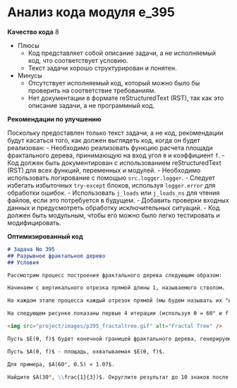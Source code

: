 # Анализ кода модуля e_395

**Качество кода**
8
-  Плюсы
    - Код представляет собой описание задачи, а не исполняемый код, что соответствует условию.
    - Текст задачи хорошо структурирован и понятен.
-  Минусы
    - Отсутствует исполняемый код, который можно было бы проверить на соответствие требованиям.
    - Нет документации в формате reStructuredText (RST), так как это описание задачи, а не программный код.

**Рекомендации по улучшению**

Поскольку предоставлен только текст задачи, а не код, рекомендации будут касаться того, как должен выглядеть код, когда он будет реализован:
    - Необходимо реализовать функцию расчета площади фрактального дерева, принимающую на вход угол `θ` и коэффициент `f`.
    - Код должен быть документирован с использованием reStructuredText (RST) для всех функций, переменных и модулей.
    - Необходимо использовать логирование с помощью `src.logger.logger`.
    - Следует избегать избыточных `try-except` блоков, используя `logger.error` для обработки ошибок.
    - Использовать `j_loads` или `j_loads_ns` для чтения файлов, если это потребуется в будущем.
    - Добавить проверки входных данных и предусмотреть обработку исключительных ситуаций.
    - Код должен быть модульным, чтобы его можно было легко тестировать и модифицировать.

**Оптимизированный код**
```markdown
# Задача No 395
## Разрывное фрактальное дерево
## Условия

Рассмотрим процесс построения фрактального дерева следующим образом:

Начинаем с вертикального отрезка прямой длины 1, называемого стволом.

На каждом этапе процесса каждый отрезок прямой (мы будем называть их "ветвями") делится на два новых отрезка прямой ("ветви"). Новые ветви отходят под углами ± θ от направления исходной ветви. Длина каждой новой ветви получается умножением длины исходной ветви на константу f.

На следующем рисунке показаны первые 4 итерации (используя θ = 60° и f = 0.6):

<img src="project/images/p395_fractaltree.gif" alt="Fractal Tree" />

Пусть $E(θ, f)$ будет конечной границей фрактального дерева, генерируемого данным процессом.

Пусть $A(θ, f)$ - площадь, охватываемая $E(θ, f)$.

Для примера, $A(60°, 0.5) ≈ 1.07$.

Найдите $A(30°, \\frac{1}{3})$. Округлите результат до 10 знаков после запятой.
```